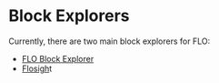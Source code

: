 # Block Explorers

Currently, there are two main block explorers for FLO:

*  [FLO Block Explorer](http://network.flo.cash)
*  [Flosigh](https://livenet.flocha.in)t



